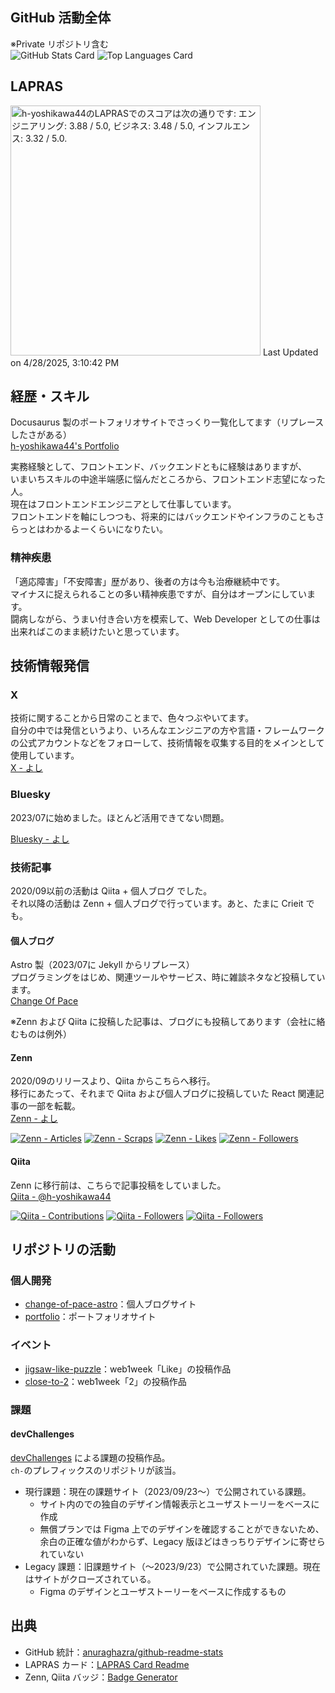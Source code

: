 ## GitHub 活動全体
※Private リポジトリ含む  
![GitHub Stats Card](https://github-readme-stats.vercel.app/api?username=h-yoshikawa44&count_private=true&show_icons=true&theme=apprentice)
![Top Languages Card](https://github-readme-stats.vercel.app/api/top-langs/?username=h-yoshikawa44&layout=compact&theme=apprentice)

## LAPRAS
<!--START_SECTION:lapras-card-->
<p ><a href="https://lapras.com/public/h-yoshikawa44" target="_blank" rel="noopener noreferrer"><img alt="h-yoshikawa44のLAPRASでのスコアは次の通りです: エンジニアリング: 3.88 / 5.0, ビジネス: 3.48 / 5.0, インフルエンス: 3.32 / 5.0." src="https://lapras-card-generator.vercel.app/api/svg?e=3.88&b=3.48&i=3.32&b1=%23232323&b2=%236d6d6d&i1=%23212121&i2=%23818181&l=ja" width="400" ></a>  
Last Updated on 4/28/2025, 3:10:42 PM</p>
<!--END_SECTION:lapras-card-->

## 経歴・スキル
Docusaurus 製のポートフォリオサイトでさっくり一覧化してます（リプレースしたさがある）  
[h-yoshikawa44's Portfolio](https://h-yoshikawa44.com/)

実務経験として、フロントエンド、バックエンドともに経験はありますが、  
いまいちスキルの中途半端感に悩んだところから、フロントエンド志望になった人。  
現在はフロントエンドエンジニアとして仕事しています。  
フロントエンドを軸にしつつも、将来的にはバックエンドやインフラのこともさらっとはわかるよーくらいになりたい。

### 精神疾患
「適応障害」「不安障害」歴があり、後者の方は今も治療継続中です。  
マイナスに捉えられることの多い精神疾患ですが、自分はオープンにしています。  
闘病しながら、うまい付き合い方を模索して、Web Developer としての仕事は出来ればこのまま続けたいと思っています。

## 技術情報発信
### X
技術に関することから日常のことまで、色々つぶやいてます。  
自分の中では発信というより、いろんなエンジニアの方や言語・フレームワークの公式アカウントなどをフォローして、技術情報を収集する目的をメインとして使用しています。   
[X - よし](https://x.com/yoshi44_lion)

### Bluesky
2023/07に始めました。ほとんど活用できてない問題。

[Bluesky - よし](https://bsky.app/profile/h-yoshikawa44.bsky.social)

### 技術記事
2020/09以前の活動は Qiita + 個人ブログ でした。  
それ以降の活動は Zenn + 個人ブログで行っています。あと、たまに Crieit でも。  

#### 個人ブログ
Astro 製（2023/07に Jekyll からリプレース）  
プログラミングをはじめ、関連ツールやサービス、時に雑談ネタなど投稿しています。  
[Change Of Pace](https://changeofpace.site/)
  
※Zenn および Qiita に投稿した記事は、ブログにも投稿してあります（会社に絡むものは例外）

#### Zenn
2020/09のリリースより、Qiita からこちらへ移行。  
移行にあたって、それまで Qiita および個人ブログに投稿していた React 関連記事の一部を転載。  
[Zenn - よし](https://zenn.dev/h_yoshikawa0724)

[![Zenn - Articles](https://badgen.org/img/zenn/h_yoshikawa0724/articles?style=plastic)](https://zenn.dev/h_yoshikawa0724)
[![Zenn - Scraps](https://badgen.org/img/zenn/h_yoshikawa0724/scraps?style=plastic)](https://zenn.dev/h_yoshikawa0724?tab=scraps)
[![Zenn - Likes](https://badgen.org/img/zenn/h_yoshikawa0724/likes?style=plastic)](https://zenn.dev/h_yoshikawa0724)
[![Zenn - Followers](https://badgen.org/img/zenn/h_yoshikawa0724/followers?style=plastic)](https://zenn.dev/h_yoshikawa0724)

#### Qiita
Zenn に移行前は、こちらで記事投稿をしていました。  
[Qiita - @h-yoshikawa44](https://qiita.com/h-yoshikawa44)  

[![Qiita - Contributions](https://badgen.org/img/qiita/h-yoshikawa44/contributions?style=plastic)](https://qiita.com/h-yoshikawa44)
[![Qiita - Followers](https://badgen.org/img/qiita/h-yoshikawa44/followers?style=plastic)](https://qiita.com/h-yoshikawa44)
[![Qiita - Followers](https://badgen.org/img/qiita/h-yoshikawa44/followers?style=plastic)](https://qiita.com/h-yoshikawa44)

## リポジトリの活動
### 個人開発
- [change-of-pace-astro](https://github.com/h-yoshikawa44/change-of-pace-astro)：個人ブログサイト
- [portfolio](https://github.com/h-yoshikawa44/portfolio)：ポートフォリオサイト

### イベント
- [jigsaw-like-puzzle](https://github.com/h-yoshikawa44/jigsaw-like-puzzle)：web1week「Like」の投稿作品
- [close-to-2](https://github.com/h-yoshikawa44/close-to-2)：web1week「2」の投稿作品

### 課題
#### devChallenges
[devChallenges](https://devchallenges.io/) による課題の投稿作品。  
`ch-`のプレフィックスのリポジトリが該当。

- 現行課題：現在の課題サイト（2023/09/23～）で公開されている課題。
  - サイト内のでの独自のデザイン情報表示とユーザストーリーをベースに作成
  - 無償プランでは Figma 上でのデザインを確認することができないため、余白の正確な値がわからず、Legacy 版ほどはきっちりデザインに寄せられていない
- Legacy 課題：旧課題サイト（～2023/9/23）で公開されていた課題。現在はサイトがクローズされている。
  - Figma のデザインとユーザストーリーをベースに作成するもの

## 出典
- GitHub 統計：[anuraghazra/github-readme-stats](https://github.com/anuraghazra/github-readme-stats)
- LAPRAS カード：[LAPRAS Card Readme](https://github.com/marketplace/actions/lapras-card-readme)
- Zenn, Qiita バッジ：[Badge Generator](https://badgen.org/)
